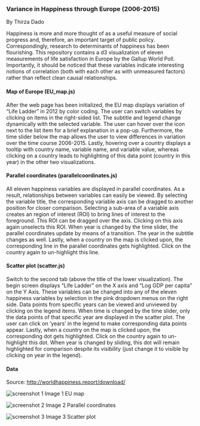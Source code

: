 ### Variance in Happiness through Europe (2006-2015)

By Thirza Dado

Happiness is more and more thought of as a useful measure of social progress and, therefore, an important target of public policy. Correspondingly, research to determinants of happiness has been flourishing. This repository contains a d3 visualization of  eleven measurements of life satisfaction in Europe by the Gallup World Poll. Importantly, it should be noticed that these variables indicate interesting notions of correlation (both with each other as with unmeasured factors) rather than reflect clean causal relationships.
#### Map of Europe (EU_map.js)
After the web page has been initialized, the EU map displays variation of “Life Ladder” in 2012 by color coding. The user can switch variables by clicking on items in the right-sided list. The subtitle and legend change dynamically with the selected variable. The user can hover over the icon next to the list item for a brief explanation in a pop-up. Furthermore, the time slider below the map allows the user to view differences in variation over the time course 2006-2015. Lastly, hovering over a country displays a tooltip with country name, variable name, and variable value, whereas clicking on a country leads to highlighting of this data point (country in this year) in the other two visualizations. 
#### Parallel coordinates (parallelcoordinates.js)
All eleven happiness variables are displayed in parallel coordinates. As a result, relationships between variables can easily be viewed. By selecting the variable title, the corresponding variable axis can be dragged to another position for closer comparison. Selecting a sub-area of a variable axis creates an region of interest (ROI) to bring lines of interest to the foreground. This ROI can be dragged over the axis. Clicking on this axis again unselects this ROI. When year is changed by the time slider, the parallel coordinates update by means of a transition. The year in the subtitle changes as well. Lastly, when a country on the map is clicked upon, the corresponding line in the parallel coordinates gets highlighted. Click on the country again to un-highlight this line. 
#### Scatter plot (scatter.js)
Switch to the second tab (above the title of the lower visualization). The begin screen displays “Life Ladder” on the X axis and “Log GDP per capita” on the Y Axis. These variables can be changed into any of the eleven happiness variables by selection in the pink dropdown menus on the right side. Data points from specific years can be viewed and unviewed by clicking on the legend items. When time is changed by the time slider, only the data points of that specific year are displayed in the scatter plot. The user can click on ‘years’ in the legend to make corresponding data points appear. Lastly, when a country on the map is clicked upon, the corresponding dot gets highlighted. Click on the country again to un-highlight this dot. When year is changed by sliding, this dot will remain highlighted for comparison despite its visibility (just change it to visible by clicking on year in the legend).
#### Data
Source: http://worldhappiness.report/download/ 




![screenshot 1]("../doc/screenshot1.png")
Image 1 EU map

![screenshot 2]("../doc/screenshot2.png")
Image 2 Parallel coordinates

![screenshot 3]("../doc/screenshot3.png")
Image 3 Scatter plot

 
